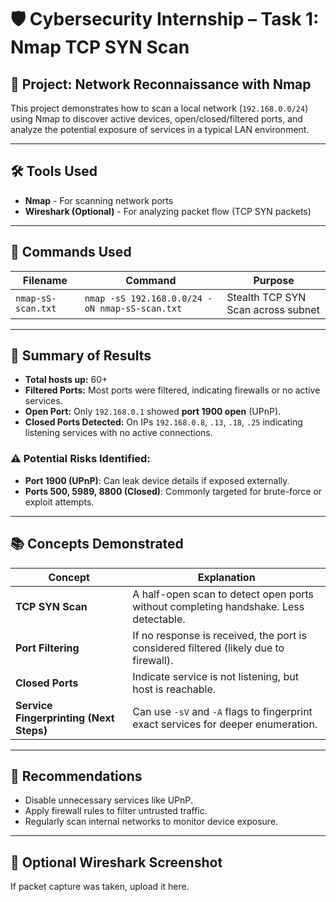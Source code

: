 # 🛡️ Cybersecurity Internship – Task 1: Nmap TCP SYN Scan

## 📁 Project: Network Reconnaissance with Nmap

This project demonstrates how to scan a local network (`192.168.0.0/24`) using Nmap to discover active devices, open/closed/filtered ports, and analyze the potential exposure of services in a typical LAN environment.

---

## 🛠 Tools Used

- **Nmap** - For scanning network ports
- **Wireshark (Optional)** - For analyzing packet flow (TCP SYN packets)

---

## 📄 Commands Used

| Filename | Command | Purpose |
|----------|---------|---------|
| `nmap-sS-scan.txt` | `nmap -sS 192.168.0.0/24 -oN nmap-sS-scan.txt` | Stealth TCP SYN Scan across subnet |

---

## 🔎 Summary of Results

- **Total hosts up:** 60+
- **Filtered Ports:** Most ports were filtered, indicating firewalls or no active services.
- **Open Port:** Only `192.168.0.1` showed **port 1900 open** (UPnP).
- **Closed Ports Detected:** On IPs `192.168.0.8`, `.13`, `.18`, `.25` indicating listening services with no active connections.

### ⚠️ Potential Risks Identified:
- **Port 1900 (UPnP)**: Can leak device details if exposed externally.
- **Ports 500, 5989, 8800 (Closed)**: Commonly targeted for brute-force or exploit attempts.

---

## 📚 Concepts Demonstrated

| Concept | Explanation |
|--------|-------------|
| **TCP SYN Scan** | A half-open scan to detect open ports without completing handshake. Less detectable. |
| **Port Filtering** | If no response is received, the port is considered filtered (likely due to firewall). |
| **Closed Ports** | Indicate service is not listening, but host is reachable. |
| **Service Fingerprinting (Next Steps)** | Can use `-sV` and `-A` flags to fingerprint exact services for deeper enumeration. |

---

## 🔐 Recommendations

- Disable unnecessary services like UPnP.
- Apply firewall rules to filter untrusted traffic.
- Regularly scan internal networks to monitor device exposure.

---

## 📸 Optional Wireshark Screenshot
If packet capture was taken, upload it here.

